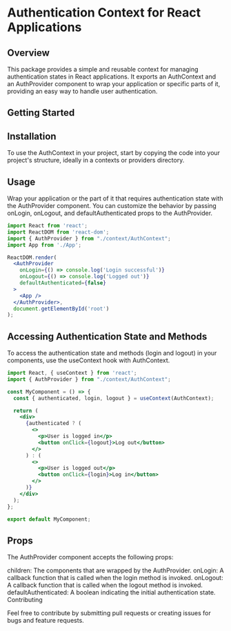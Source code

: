 # Authentication Context for React Applications

## Overview

This package provides a simple and reusable context for managing authentication states in React applications. It exports an AuthContext and an AuthProvider component to wrap your application or specific parts of it, providing an easy way to handle user authentication.

## Getting Started

## Installation
To use the AuthContext in your project, start by copying the code into your project's structure, ideally in a contexts or providers directory.

## Usage
Wrap your application or the part of it that requires authentication state with the AuthProvider component. You can customize the behavior by passing onLogin, onLogout, and defaultAuthenticated props to the AuthProvider.

```jsx
import React from 'react';
import ReactDOM from 'react-dom';
import { AuthProvider } from "./context/AuthContext";
import App from './App';

ReactDOM.render(
  <AuthProvider
    onLogin={() => console.log('Login successful')}
    onLogout={() => console.log('Logged out')}
    defaultAuthenticated={false}
  >
    <App />
  </AuthProvider>,
  document.getElementById('root')
);
```

## Accessing Authentication State and Methods
To access the authentication state and methods (login and logout) in your components, use the useContext hook with AuthContext.

```jsx
import React, { useContext } from 'react';
import { AuthProvider } from "./context/AuthContext";

const MyComponent = () => {
  const { authenticated, login, logout } = useContext(AuthContext);

  return (
    <div>
      {authenticated ? (
        <>
          <p>User is logged in</p>
          <button onClick={logout}>Log out</button>
        </>
      ) : (
        <>
          <p>User is logged out</p>
          <button onClick={login}>Log in</button>
        </>
      )}
    </div>
  );
};

export default MyComponent;
```

## Props
The AuthProvider component accepts the following props:

children: The components that are wrapped by the AuthProvider.
onLogin: A callback function that is called when the login method is invoked.
onLogout: A callback function that is called when the logout method is invoked.
defaultAuthenticated: A boolean indicating the initial authentication state.
Contributing

Feel free to contribute by submitting pull requests or creating issues for bugs and feature requests.
